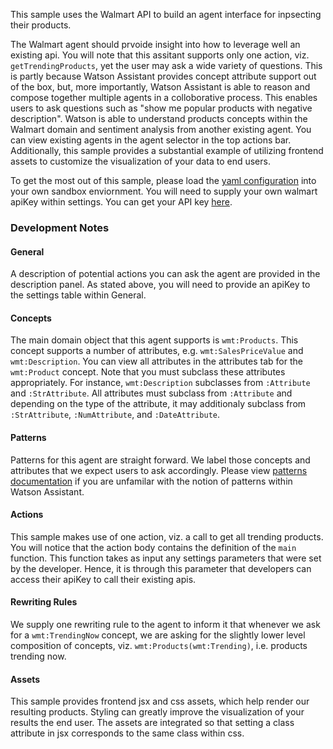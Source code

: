 This sample uses the Walmart API to build an agent interface for inpsecting their products.

The Walmart agent should prvoide insight into how to leverage well an existing api. You will note that this assitant supports only one action, viz. `getTrendingProducts`, yet the user may ask a wide variety of questions. This is partly because Watson Assistant provides concept attribute support out of the box, but, more importantly, Watson Assistant is able to reason and compose together multiple agents in a colloborative process. This enables users to ask questions such as "show me popular products with negative description". Watson is able to understand products concepts within the Walmart domain and sentiment analysis from another existing agent. You can view existing agents in the agent selector in the top actions bar. Additionally, this sample provides a substantial example of utilizing frontend assets to customize the visualization of your data to end users.

To get the most out of this sample, please load the [yaml configuration](./walmart.yaml) into your own sandbox enviornment. You will need to supply your own walmart apiKey within settings. You can get your API key [here](https://developer.walmartlabs.com).

### Development Notes

#### General

A description of potential actions you can ask the agent are provided in the description panel. As stated above, you will need to provide an apiKey to the settings table within General.

#### Concepts

The main domain object that this agent supports is `wmt:Products`. This concept supports a number of attributes, e.g. `wmt:SalesPriceValue` and `wmt:Description`. You can view all attributes in the attributes tab for the `wmt:Product` concept. Note that you must subclass these attributes appropriately. For instance, `wmt:Description` subclasses from `:Attribute` and `:StrAttribute`. All attributes must subclass from `:Attribute` and depending on the type of the attribute, it may additionaly subclass from `:StrAttribute`, `:NumAttribute`, and `:DateAttribute`.

#### Patterns

Patterns for this agent are straight forward. We label those concepts and attributes that we expect users to ask accordingly. Please view [patterns documentation](../Lab/Components.md#patterns) if you are unfamilar with the notion of patterns within Watson Assistant.

#### Actions

This sample makes use of one action, viz. a call to get all trending products. You will notice that the action body contains the definition of the `main` function. This function takes as input any settings parameters that were set by the developer. Hence, it is through this parameter that developers can access their apiKey to call their existing apis.

#### Rewriting Rules

We supply one rewriting rule to the agent to inform it that whenever we ask for a `wmt:TrendingNow` concept, we are asking for the slightly lower level composition of concepts, viz. `wmt:Products(wmt:Trending)`, i.e. products trending now.

#### Assets

This sample provides frontend jsx and css assets, which help render our resulting products. Styling can greatly improve the visualization of your results the end user. The assets are integrated so that setting a class attribute in jsx corresponds to the same class within css.

